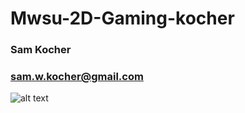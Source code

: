 # Mwsu-2D-Gaming-kocher

### Sam Kocher
### sam.w.kocher@gmail.com

![alt text](https://scontent-dfw1-1.xx.fbcdn.net/v/t1.0-9/294553_426606977374339_1975033810_n.jpg?oh=5fe96f98b39c4851d958ae4bd8feb0d8&oe=57D1E9D0)
